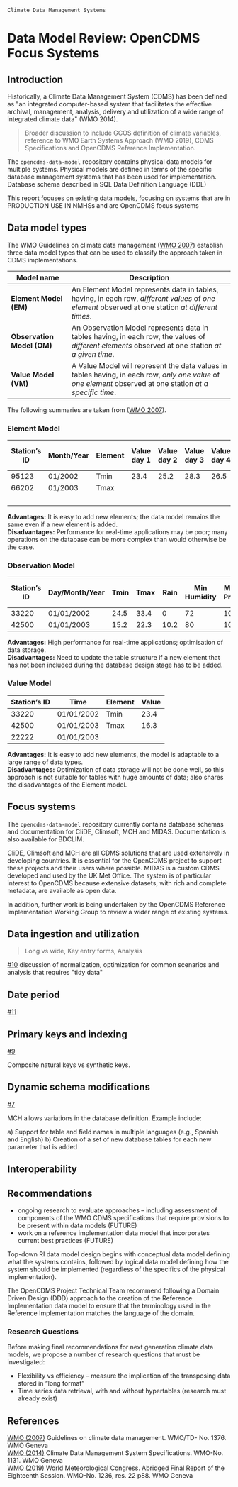     Climate Data Management Systems
# Data Model Review: OpenCDMS Focus Systems

## Introduction

Historically, a Climate Data Management System (CDMS) has been defined as "an integrated computer-based system that facilitates the effective archival, management, analysis, delivery and utilization of a wide range of integrated climate data" (WMO 2014).

> Broader discussion to include GCOS definition of climate variables, reference to WMO Earth Systems Approach (WMO 2019), CDMS Specifications and OpenCDMS Reference Implementation.

The `opencdms-data-model` repository contains physical data models for multiple systems. Physical models are defined in terms of the specific database management systems that has been used for implementation. Database schema described in SQL Data Definition Language (DDL)

This report focuses on existing data models, focusing on systems that are in PRODUCTION USE IN NMHSs and are OpenCDMS focus systems

## Data model types

The WMO Guidelines on climate data management ([WMO 2007](#wmo_2007)) establish three data model types that can be used to classify the approach taken in CDMS implementations.

| Model name                 | Description |
|----------------------------|-------------|
| **Element Model (EM)**     | An Element Model represents data in tables, having, in each row, *different values* of *one element* observed at one station *at different times*. |
| **Observation Model (OM)** | An Observation Model represents data in tables having, in each row, the values of *different elements* observed at one station *at a given time*. |
| **Value Model (VM)**       | A Value Model will represent the data values in tables having, in each row, *only one value* of *one element* observed at one station *at a specific time*. |

The following summaries are taken from ([WMO 2007](#wmo_2007)).

### Element Model

| Station’s ID | Month/Year | Element | Value day 1 | Value day 2 | Value day 3 | Value day 4 | Value day 5 | … | … | Value day 31 |
|--------------|------------|---------|-------------|-------------|-------------|-------------|-------------|---|---|--------------|
| 95123        | 01/2002    | Tmin    | 23.4        | 25.2        | 28.3        | 26.5        | 27.8        | … | … | 24.9         |
| 66202        | 01/2003    | Tmax    |             |             |             |             |             | … | … |              |
|              |            |         |             |             |             |             |             | … | … |              |

**Advantages:** It is easy to add new elements; the data model remains the same even if a new element is added.\
**Disadvantages:** Performance for real-time applications may be poor; many operations on the database can be more complex than would otherwise be the case.

### Observation Model

| Station’s ID | Day/Month/Year | Tmin | Tmax | Rain | Min Humidity | Min MSL Pressure | Max Wind Speed | … | … | Max Wind Direction |
|--------------|----------------|------|------|------|--------------|------------------|----------------|---|---|--------------------|
| 33220        | 01/01/2002     | 24.5 | 33.4 | 0    | 72           | 1015.6           | 2.2            | … | … | 160                |
| 42500        | 01/01/2003     | 15.2 | 22.3 | 10.2 | 80           | 1013.4           | 3.3            | … | … | 210                |

**Advantages:** High performance for real-time applications; optimisation of data storage.\
**Disadvantages:** Need to update the table structure if a new element that has not been included during the database design stage has to be added.

### Value Model

| Station’s ID | Time       |Element | Value |
|--------------|------------|--------|-------|
| 33220        | 01/01/2002 | Tmin   | 23.4  |
| 42500        | 01/01/2003 | Tmax   | 16.3  |
| 22222        | 01/01/2003 |        |       |

**Advantages:** It is easy to add new elements, the model is adaptable to a large range of data types.\
**Disadvantages:** Optimization of data storage will not be done well, so this approach is not suitable for tables with huge amounts of data; also shares the disadvantages of the Element model.

## Focus systems

The `opencdms-data-model` repository currently contains database schemas and documentation for CliDE, Climsoft, MCH and MIDAS. Documentation is also available for BDCLIM.

CliDE, Climsoft and MCH are all CDMS solutions that are used extensively in developing countries. It is essential for the OpenCDMS project to support these projects and their users where possible. MIDAS is a custom CDMS developed and used by the UK Met Office. The system is of particular interest to OpenCDMS because extensive datasets, with rich and complete metadata, are available as open data.

In addition, further work is being undertaken by the OpenCDMS Reference Implementation Working Group to review a wider range of existing systems.

## Data ingestion and utilization

> Long vs wide, Key entry forms, Analysis

[#10](https://github.com/opencdms/opencdms-data-model/issues/10) discussion of normalization, optimization for common scenarios and analysis that requires "tidy data"
<!-- 3rd normal form? -->

## Date period

[#11](https://github.com/opencdms/opencdms-data-model/issues/11)

## Primary keys and indexing 

[#9](https://github.com/opencdms/opencdms-data-model/issues/9)

Composite natural keys vs synthetic keys.

<!--The web: RESTful APIs and Object Relational Mapping (ORM) use of unique (single) keys. -->

## Dynamic schema modifications

[#7](https://github.com/opencdms/opencdms-data-model/issues/7)

MCH allows variations in the database definition. Example include:

a) Support for table and field names in multiple languages (e.g., Spanish and English)
b) Creation of a set of new database tables for each new parameter that is added

## Interoperability

<!--

From 2020 report: Figure 4 illustrates the process of achieving interoperability among supported systems and also gives a feeling for the magnitude and complexity of the task. For example, the definition and use of “Station Name” varies between solutions and a formal definition of “station/platform name” existing in the WIGOS metadata standard.

See also: Python Jupyter notebook example of filtering

-->



## Recommendations

-	ongoing research to evaluate approaches – including assessment of components of the WMO CDMS specifications that require provisions to be present within data models (FUTURE)
-	work on a reference implementation data model that incorporates current best practices (FUTURE)

Top-down RI data model design begins with conceptual data model defining what the systems contains, followed by logical data model defining how the system should be implemented (regardless of the specifics of the physical implementation).
<!--
  https://en.wikipedia.org/wiki/Data_model#Three_perspectives
  https://en.wikipedia.org/wiki/Data_model#Entity-relationship_model
  https://www.tutorialspoint.com/dbms/dbms_data_models.htm
  https://www.guru99.com/data-modelling-conceptual-logical.html
  Entity relationship model vs UML
-->

The OpenCDMS Project Technical Team recommend following a Domain Driven Design (DDD) approach to the creation of the Reference Implementation data model to ensure that the terminology used in the Reference Implementation matches the language of the domain.
<!-- https://stackoverflow.com/questions/3835169/uml-domain-modeling/3835214#comment4077822_3835214 -->

### Research Questions

Before making final recommendations for next generation climate data models, we propose a number of research questions that must be investigated:
- Flexibility vs efficiency – measure the implication of the transposing data stored in “long format”
- Time series data retrieval, with and without hypertables (research must already exist)

## References

<span id="wmo_2007">[WMO (2007)](https://library.wmo.int/index.php?lvl=notice_display&id=16656) Guidelines on climate data management. WMO/TD- No. 1376. WMO Geneva</span>\
<span id="wmo_2014">[WMO (2014)](https://library.wmo.int/index.php?lvl=notice_display&id=16300) Climate Data Management System Specifications. WMO-No. 1131. WMO Geneva</span>\
<span id="wmo_2019">[WMO (2019)](https://library.wmo.int/?lvl=notice_display&id=21440) World Meteorological Congress. Abridged Final Report of the Eighteenth Session. WMO-No. 1236, res. 22 p88. WMO Geneva</span>

<!--

Bannerman, B and Palmer, S (2015) Open-CDMS Roadmap. Australian Bureau of Meteorology
Fowler, M (2010) Utility Vs Strategic Dichotomy 29 July 2010. Retrieved from https://www.martinfowler.com/bliki/UtilityVsStrategicDichotomy.html
Fowler, M (2019) Refactoring: Improving the Design of Existing Code. Addison-Wesley Professional; 2 edition 
Gentile, G (2012) Counterinsurgency and War. In: Lindley-French, J and Boyer Y (eds) The Oxford Handbook of War. Oxford University Press
Haase M. et al. (2018) Hydrometeorological Time Series Management—A Case Study from the Western Balkans. In: Bungartz HJ., Kranzlmüller D., Weinberg V., Weismüller J., Wohlgemuth V. (eds) Advances and New Trends in Environmental Informatics. Progress in IS. Springer, Cham
Martin, D. J. et. al. (2015) Development and implementation of a climate data management system for western Pacific small island developing states.  Meteorological Applications 22: 273–287
Stuber, D et. al. (2011) Climate Data Management Systems: status of implementation in developing countries. Climate Research, Vol. 47: 13–20
Tandy, J (2017) Spatial Data on the Web Best Practices. OGC 15-107. Open Geospatial Consortium
WMO (1986) CLICOM Project: Climate Data Management System. WMO/TD- No. 131; WCP- No. 119. WMO Geneva
WMO (1999) Report of the training seminar on Climate Data Management focusing on CLICOM/CLIPS development and evaluation. WMO/TD-No.973. WMO Geneva

WMO (2015) Meeting of the CCl Expert Team Climate Data Management Systems (ET-CDMS). Final Report, Annex 4. WMO Geneva
WMO (2018) Commission for Climatology. Abridged Final Report of the Seventeenth Session. WMO-No. 1216, resolution 4 page 12. WMO Geneva
WMO (2019a) Climsoft – MCH co-ordination meeting Outcome Report. WMO Geneva.
WMO (2019b) World Meteorological Congress. Abridged Final Report of the Eighteenth Session. WMO-No. 1236, resolution 22 page 88. WMO Geneva
Wright, W (2019) Co-chair on Data - Commission for Climatology, WMO. Personal Communication 18th November 2019

-->
